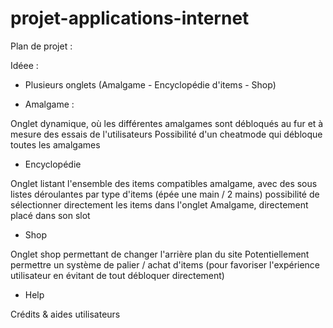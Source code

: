 # projet-applications-internet

Plan de projet :

Idéee : 
- Plusieurs onglets (Amalgame - Encyclopédie d'items - Shop)

- Amalgame :

Onglet dynamique, où les différentes amalgames sont débloqués au fur et à mesure des essais de l'utilisateurs 
Possibilité d'un cheatmode qui débloque toutes les amalgames

- Encyclopédie 

Onglet listant l'ensemble des items compatibles amalgame, avec des sous listes déroulantes par type d'items (épée une main / 2 mains)
possibilité de sélectionner directement les items dans l'onglet Amalgame, directement placé dans son slot

- Shop 

Onglet shop permettant de changer l'arrière plan du site
Potentiellement permettre un système de palier / achat d'items (pour favoriser l'expérience utilisateur en évitant de tout débloquer directement)

- Help

Crédits & aides utilisateurs